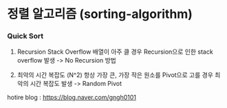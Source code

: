 # 정렬 알고리즘 (sorting-algorithm)

### Quick Sort
1. Recursion Stack Overflow
배열이 아주 클 경우 Recursion으로 인한 stack overflow 발생
-> No Recursion 방법 

2. 최악의 시간 복잡도 (N^2)
항상 가장 큰, 가장 작은 원소를 Pivot으로 고를 경우 최악의 시간 복잡도 발생
-> Random Pivot


hotire blog : https://blog.naver.com/gngh0101
